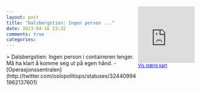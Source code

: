 ```yaml
---
layout: post
title: "Dalsbergstien: Ingen person ..."
date: 2013-04-16 23:32
comments: true
categories: 
---
```

<div style="float:right; margin:5px; position:relative;top:-130px;"><iframe width="150" height="150" frameborder="0" scrolling="no" marginheight="0" marginwidth="0" src="http://maps.google.com/maps?q=Stien,+Oslo&hl=no&t=m&z=14&output=embed&iwloc=&"></iframe><br/><small><a href="http://maps.google.com/maps?q=Stien,+Oslo&hl=no&t=m&z=14&source=embed&iwloc=A" style="color:#0000FF;text-align:left" target="_new">Vis st&oslash;rre kart</a></small></div>
> Dalsbergstien: Ingen person i containeren lenger. Må ha klart å komme seg ut på egen hånd.
- [Operasjonssentralen](http://twitter.com/oslopolitiops/statuses/324409941962137601)
